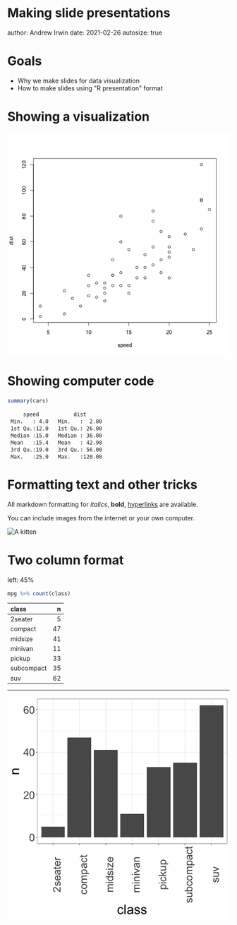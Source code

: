 Making slide presentations
========================================================
author: Andrew Irwin
date: 2021-02-26
autosize: true



Goals
========================================================

- Why we make slides for data visualization
- How to make slides using "R presentation" format


Showing a visualization
========================================================

![plot of chunk unnamed-chunk-2](20-slide-presentation-figure/unnamed-chunk-2-1.png)


Showing computer code
========================================================


```r
summary(cars)
```

```
     speed           dist       
 Min.   : 4.0   Min.   :  2.00  
 1st Qu.:12.0   1st Qu.: 26.00  
 Median :15.0   Median : 36.00  
 Mean   :15.4   Mean   : 42.98  
 3rd Qu.:19.0   3rd Qu.: 56.00  
 Max.   :25.0   Max.   :120.00  
```

Formatting text and other tricks
=======

All markdown formatting for *italics*, **bold**, [hyperlinks](https://www.r-project.org/) are available.

You can include images from the internet or your own computer.

![A kitten](https://placekitten.com/200/300)

Two column format
=========
left: 45%


```r
mpg %>% count(class)
```

<table class="table" style="margin-left: auto; margin-right: auto;">
 <thead>
  <tr>
   <th style="text-align:left;"> class </th>
   <th style="text-align:right;"> n </th>
  </tr>
 </thead>
<tbody>
  <tr>
   <td style="text-align:left;"> 2seater </td>
   <td style="text-align:right;"> 5 </td>
  </tr>
  <tr>
   <td style="text-align:left;"> compact </td>
   <td style="text-align:right;"> 47 </td>
  </tr>
  <tr>
   <td style="text-align:left;"> midsize </td>
   <td style="text-align:right;"> 41 </td>
  </tr>
  <tr>
   <td style="text-align:left;"> minivan </td>
   <td style="text-align:right;"> 11 </td>
  </tr>
  <tr>
   <td style="text-align:left;"> pickup </td>
   <td style="text-align:right;"> 33 </td>
  </tr>
  <tr>
   <td style="text-align:left;"> subcompact </td>
   <td style="text-align:right;"> 35 </td>
  </tr>
  <tr>
   <td style="text-align:left;"> suv </td>
   <td style="text-align:right;"> 62 </td>
  </tr>
</tbody>
</table>

***

![plot of chunk unnamed-chunk-6](20-slide-presentation-figure/unnamed-chunk-6-1.png)

